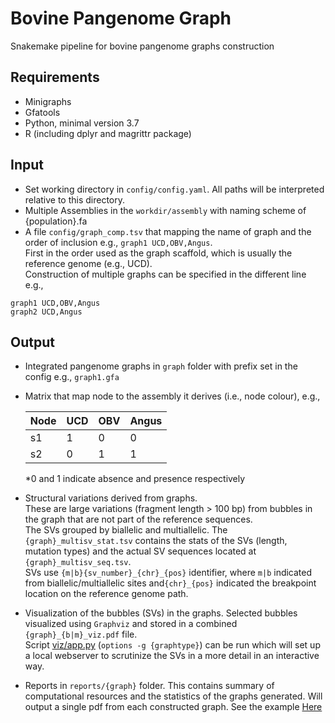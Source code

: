 # Bovine Pangenome Graph

Snakemake pipeline for bovine pangenome graphs construction

**Requirements**
---
- Minigraphs 
- Gfatools
- Python, minimal version 3.7
- R (including dplyr and magrittr package)


**Input**
---
- Set working directory in `config/config.yaml`. All paths will be interpreted relative to this directory. 
- Multiple Assemblies in the `workdir/assembly` with naming scheme of {population}.fa
- A file `config/graph_comp.tsv` that mapping the name of graph and the order of inclusion e.g., `graph1 UCD,OBV,Angus`.    
First in the order used as the graph scaffold, which is usually the reference genome (e.g., UCD).       
Construction of multiple graphs can be specified in the different line e.g., 

``` 
graph1 UCD,OBV,Angus 
graph2 UCD,Angus 
```

**Output**
---
- Integrated pangenome graphs in `graph` folder with prefix set in the config e.g., `graph1.gfa`    
- Matrix that map node to the assembly it derives (i.e., node colour), e.g.,    

    |Node|UCD|OBV|Angus|   
    |-|-|-|-|
    |s1|1|0|0|
    |s2|0|1|1|

    *0 and 1 indicate absence and presence respectively

- Structural variations derived from graphs.      
These are large variations (fragment length > 100 bp) from bubbles in the graph that are
not part of the reference sequences.  
The SVs grouped by biallelic and multiallelic. The `{graph}_multisv_stat.tsv`
contains the stats of the SVs (length, mutation types) and the actual SV sequences located at `{graph}_multisv_seq.tsv`.   
SVs use `{m|b}{sv_number}_{chr}_{pos}` identifier, where `m|b` indicated from biallelic/multiallelic sites 
and`{chr}_{pos}` indicated the breakpoint location on the reference genome path. 

- Visualization of the bubbles (SVs) in the graphs. Selected bubbles visualized using `Graphviz` and stored in a combined `{graph}_{b|m}_viz.pdf` file.  
Script [viz/app.py](viz.app.py) (`options -g {graphtype}`) can be run which will set up a local webserver to scrutinize the SVs in a more detail in an interactive way. 


- Reports in `reports/{graph}` folder. This contains summary of computational resources and the statistics of the graphs
generated. Will output a single pdf from each constructed graph. See the example [Here](reports/graph5_report.pdf)


 

